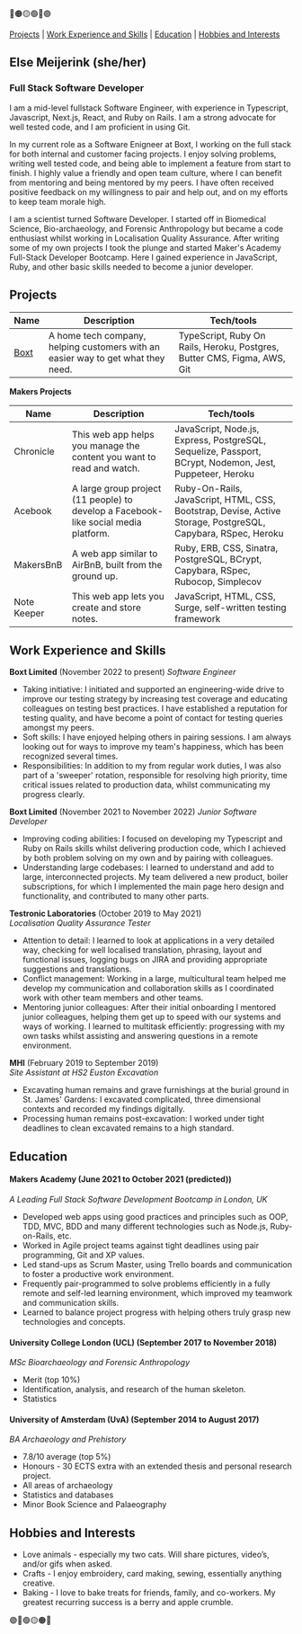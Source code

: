 🔴🟠🟡🟢🔵🟣

[Projects](#projects) | [Work Experience and Skills](#work-experience-and-skills) | [Education](#education) | [Hobbies and Interests](#hobbies-and-interests)

## Else Meijerink (she/her)
### Full Stack Software Developer
I am a mid-level fullstack Software Engineer, with experience in Typescript, Javascript, Next.js, React, and Ruby on Rails. I am a strong advocate for well tested code, and I am proficient in using Git. 

In my current role as a Software Enigneer at Boxt, I working on the full stack for both internal and customer facing projects. I enjoy solving problems, writing well tested code, and being able to implement a feature from start to finish. I highly value a friendly and open team culture, where I can benefit from mentoring and being mentored by my peers. I have often received positive feedback on my willingness to pair and help out, and on my efforts to keep team morale high.

I am a scientist turned Software Developer. I started off in Biomedical Science, Bio-archaeology, and Forensic Anthropology but became a code enthusiast whilst working in Localisation Quality Assurance. After writing some of my own projects I took the plunge and started Maker's Academy Full-Stack Developer Bootcamp. Here I gained experience in JavaScript, Ruby, and other basic skills needed to become a junior developer.

## Projects

| Name                         | Description       | Tech/tools       |
| ---------------------------- | ----------------- |----------------- |
[Boxt](https://www.boxt.co.uk/) | A home tech company, helping customers with an easier way to get what they need. | TypeScript, Ruby On Rails, Heroku, Postgres, Butter CMS, Figma, AWS, Git |

**Makers Projects**

| Name                         | Description       | Tech/tools       |
| ---------------------------- | ----------------- |----------------- |
Chronicle | This web app helps you manage the content you want to read and watch. | JavaScript, Node.js, Express, PostgreSQL, Sequelize, Passport, BCrypt, Nodemon, Jest, Puppeteer, Heroku |
Acebook | A large group project (11 people) to develop a Facebook-like social media platform. | Ruby-On-Rails, JavaScript, HTML, CSS, Bootstrap, Devise, Active Storage, PostgreSQL, Capybara, RSpec, Heroku |
MakersBnB | A web app similar to AirBnB, built from the ground up. | Ruby, ERB, CSS, Sinatra, PostgreSQL, BCrypt, Capybara, RSpec, Rubocop, Simplecov
Note Keeper | This web app lets you create and store notes. | JavaScript, HTML, CSS, Surge, self-written testing framework

## Work Experience and Skills
**Boxt Limited** (November 2022 to present)
_Software Engineer_

- Taking initiative: I initiated and supported an engineering-wide drive to improve our testing strategy by increasing test coverage and educating colleagues on testing best practices. I have established a reputation for testing quality, and have become a point of contact for testing queries amongst my peers.
- Soft skills: I have enjoyed helping others in pairing sessions. I am always looking out for ways to improve my team's happiness, which has been recognized several times.
- Responsibilities: In addition to my from regular work duties, I was also part of a 'sweeper' rotation, responsible for resolving high priority, time critical issues related to production data, whilst communicating my progress clearly.

**Boxt Limited** (November 2021 to November 2022)
_Junior Software Developer_

- Improving coding abilities: I focused on developing my Typescript and Ruby on Rails skills whilst delivering production code, which I achieved by both problem solving on my own and by pairing with colleagues.
- Understanding large codebases: I learned to understand and add to large, interconnected projects. My team delivered a new product, boiler subscriptions, for which I implemented the main page hero design and functionality, and contributed to many other parts.

**Testronic Laboratories** (October 2019 to May 2021)  
_Localisation Quality Assurance Tester_

- Attention to detail: I learned to look at applications in a very detailed way, checking for well localised translation, phrasing, layout and functional issues, logging bugs on JIRA and providing appropriate suggestions and translations.
- Conflict management: Working in a large, multicultural team helped me develop my communication and collaboration skills as I coordinated work with other team members and other teams.
- Mentoring junior colleagues: After their initial onboarding I mentored junior colleagues, helping them get up to speed with our systems and ways of working. I learned to multitask efficiently: progressing with my own tasks whilst assisting and answering questions in a remote environment.


**MHI** (February 2019 to September 2019)  
_Site Assistant at HS2 Euston Excavation_
- Excavating human remains and grave furnishings at the burial ground in St. James' Gardens: I excavated complicated, three dimensional contexts and recorded my findings digitally. 
- Processing human remains post-excavation: I worked under tight deadlines to clean excavated remains to a high standard.

## Education

#### Makers Academy (June 2021 to October 2021 (predicted))
_A Leading Full Stack Software Development Bootcamp in London, UK_

- Developed web apps using good practices and principles such as OOP, TDD, MVC, BDD and many different technologies such as Node.js, Ruby-on-Rails, etc.
- Worked in Agile project teams against tight deadlines using pair programming, Git and XP values.
- Led stand-ups as Scrum Master, using Trello boards and communication to foster a productive work environment. 
- Frequently pair-programmed to solve problems efficiently in a fully remote and self-led learning environment, which improved my teamwork and communication skills.
- Learned to balance project progress with helping others truly grasp new technologies and concepts.

#### University College London (UCL) (September 2017 to November 2018)
_MSc Bioarchaeology and Forensic Anthropology_ 
- Merit (top 10%)
- Identification, analysis, and research of the human skeleton.
- Statistics

#### University of Amsterdam (UvA) (September 2014 to August 2017)
_BA Archaeology and Prehistory_ 
- 7.8/10 average (top 5%)
- Honours - 30 ECTS extra with an extended thesis and personal research
project.
- All areas of archaeology
- Statistics and databases
- Minor Book Science and Palaeography

## Hobbies and Interests
- Love animals - especially my two cats. Will share pictures, video’s, and/or gifs when asked.
- Crafts - I enjoy embroidery, card making, sewing, essentially anything creative.
- Baking - I love to bake treats for friends, family, and co-workers. My greatest recurring success is a berry and apple crumble.

🟣🔵🟢🟡🟠🔴
